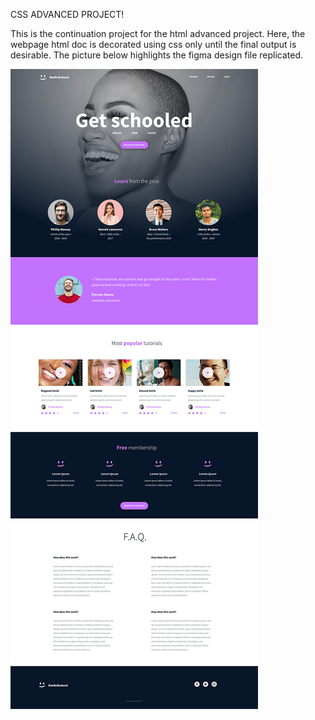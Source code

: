 CSS ADVANCED PROJECT!

This is the continuation project for the html advanced project. Here, the webpage html doc is decorated using css only until the final output is desirable. The picture below highlights the figma design file replicated.


![Final webpage appearance](<Css advanced.jpg>)